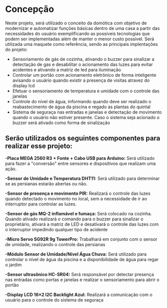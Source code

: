 
# Concepção

Neste projeto, será utilizado o conceito da domótica com objetivo de modernizar e automatizar funções básicas dentro de uma casa a partir das necessidades do usuário exemplificando as possíveis tecnologias que podem ser implementadas além de manter o menor custo possível. Será utilizada uma maquete como referência, sendo as principais implentações do projeto:

- Sensoriamento de gás de cozinha, ativando o buzzer para sinalizar a detectação de gas e desabilitar o acionamento das luzes para evitar acidentes e ativando a matriz de led para iluminação
- Controlar um portão com acionamento eletrônico de forma inteligente avisando o usuário quando existir a presença de visitas atravez do display lcd
- Efetuar o sensoriamento de temperatura e umidade com o controle das janelas
- Controle do nível de água, informando quando deve ser realizado o reabastecimento de água da piscina e regado as plantas do quintal
- Sistema de seguraça nas entradas e janelas e detectação de movimento quando o usuário não estiver presente. Caso o sistema seja acionado o buzzer será ativado como forma de sinalização

## Serão utilizados os seguintes componentes para realizar esse projeto:

**-Placa MEGA 2560 R3 + Fonte + Cabo USB para Arduino:**
Será utilizado para fazer a "conversão" entre sensores e dispositivos que realizam uma ação.

**-Sensor de Umidade e Temperatura DHT11:**
Será utilizado para determinar se as persianas estarão abertas ou não.

**-Sensor de presença e movimento PIR:**
Realizará o controle das luzes quando detectado o movimento no local, sem a necessidade de ir ao interruptor para controlar as luzes.

**-Sensor de gás MQ-2 inflamável e fumaça:**
Será colocado na cozinha. Quando ativado realizará o comando para o buzzer para sinalizar o proprietário, ativará a matriz de LED e desativará o controle das luzes com o interruptor impedindo qualquer tipo de acidente

**-Micro Servo SG92R 9g TowerPro:**
Trabalhará em conjunto com o sensor de umidade, realizando o controle das persianas

**-Módulo Sensor de Umidade/Nível Água Chuva:**
Será utilizado para controlar o nível de água da piscina e a disponibilidade de água para regar o jardim

**-Sensor ultrasônico HC-SR04:**
Será responsável por detectar presença nas entradas como portas e janelas e realizar o sensoriamento para abrir o portão

**-Display LCD 16×2 I2C Backlight Azul:**
Realizará a comunicação com o usuário para o controle do sistema de seguraça


